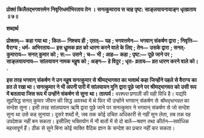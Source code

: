 **प्रोक्तं किलैतद्भगवत्तमेन** **निवृत्तिधर्माभिरताय तेन ।** **सनत्कुमाराय स चाह पृष्ट:** **साङ्लयायनायाङ्ग धृतव्रताय ॥ ७॥** 

**शब्दार्थ** 

**प्रोक्तम्—** **कहा गया था** **; किल—** **निश्चय ही** **; एतत्—** **यह** **; भगवत्तमेन—** **भगवान् संकर्षण द्वारा** **; निवृत्ति—** **वैराग्य** **; धर्म-** **अभिरताय—** **इस धाॢमक व्रत को धारण करने वाले के लिए** **; तेन—** **उसके द्वारा** **; सनत्-कुमाराय—** **सनत् कुमार को** **; स:—** **उसने** **; च—** **भी** **; आह—** **कहा** **; पृष्ट:—** **पूछे जाने पर** **; साङ्लयायनाय—** **सांलयायन नामक महॢष को** **; अङ्ग—** **हे विदुर** **; धृत-** **व्रताय—** **व्रत धारण करने वाले को।** **.** 

**इस तरह भगवान् संकर्षण ने उन महॢष सनत्कुमार से श्रीमद्भागवत का भावार्थ कहा** **जिन्होंने पहले से वैराग्य का व्रत ले रखा था। सनत्कुमार ने भी अपनी पारी में सांलयायन मुनि** **द्वारा पूछे जाने पर श्रीमद्भागवत को उसी रूप में बतलाया जिस रूप में उन्होंने संकर्षण से सुना** **था।** **तात्पर्य :** *परश्परा* प्रणाली की यही विधि है। यद्यपि सुप्रसिद्ध सनत् कुमार जीवन की सिद्ध अवस्था में थे फिर भी उन्होंने भगवान् संकर्षण से *श्रीमद्भागवत* का सन्देश सुना। इसी तरह सांलयायन ऋषि द्वारा पूछे जाने पर सनत्कुमार ने भगवान् संकर्षण से जो सन्देश सुना था उसे कह सुनाया। दूसरे शब्दों में, जब तक कोई उचित अधिकारी से नहीं सुन लेता, तब तक वह उपदेशक नहीं बन सकता। इसीलिए भक्तियोग में नौ बातों में से दो बातें—श्रवण तथा कीर्तन—सर्वाधिक महत्त्वपूर्ण हैं। ठीक से सुने बिना कोई व्यक्ति वैदिक ज्ञान के सन्देश का प्रचार नहीं कर सकता।  